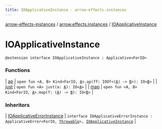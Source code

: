 ```yaml
---
title: IOApplicativeInstance - arrow-effects-instances
---
```


[arrow-effects-instances](../../index.html) / [arrow.effects.instances](../index.html) / [IOApplicativeInstance](./index.html)

# IOApplicativeInstance

`@extension interface IOApplicativeInstance : Applicative<ForIO>`

### Functions

| [ap](ap.html) | `open fun <A, B> Kind<ForIO, `[`A`](ap.html#A)`>.ap(ff: IOOf<(`[`A`](ap.html#A)`) -> `[`B`](ap.html#B)`>): IO<`[`B`](ap.html#B)`>` |
| [just](just.html) | `open fun <A> just(a: `[`A`](just.html#A)`): IO<`[`A`](just.html#A)`>` |
| [map](map.html) | `open fun <A, B> Kind<ForIO, `[`A`](map.html#A)`>.map(f: (`[`A`](map.html#A)`) -> `[`B`](map.html#B)`): IO<`[`B`](map.html#B)`>` |

### Inheritors

| [IOApplicativeErrorInstance](../-i-o-applicative-error-instance/index.html) | `interface IOApplicativeErrorInstance : ApplicativeError<ForIO, `[`Throwable`](https://kotlinlang.org/api/latest/jvm/stdlib/kotlin/-throwable/index.html)`>, `[`IOApplicativeInstance`](./index.html) |


